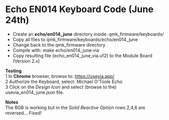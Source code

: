 # Echo EN014 Keyboard Code (June 24th)

+ Create an **echo/en014_june** directory inside: qmk_firmware/keyboards/  
+ Copy all files to qmk_firmware/keyboards/echo/en014_june
+ Change back to the qmk_firmware directory
+ Compile with: make echo/en014_june:via    
+ Copy resulting file (echo_en014_june_via.uf2) to the Module Board (Version 2.x)  

**Testing**  
1 In **Chrome** browser, browse to: https://usevia.app/  
2 Authorize the Keyboard, select: Michael O'Toole Echo  
3 Click on the *Design Icon* and select (browse to the) usevia_en014_june.json file.  

**Notes**  
The RGB is working but in the *Solid Reactive Option* rows 2,4,6 are reversed...  Fixed!
